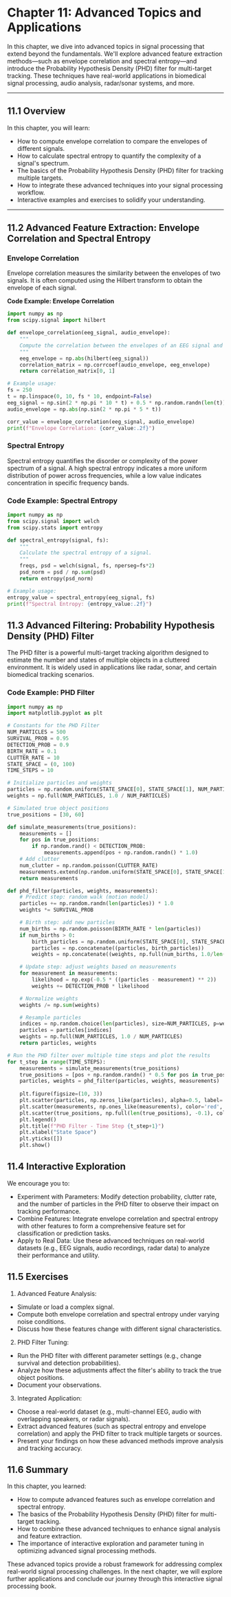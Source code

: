 # Chapter 11: Advanced Topics and Applications

In this chapter, we dive into advanced topics in signal processing that extend beyond the fundamentals. We'll explore advanced feature extraction methods—such as envelope correlation and spectral entropy—and introduce the Probability Hypothesis Density (PHD) filter for multi-target tracking. These techniques have real-world applications in biomedical signal processing, audio analysis, radar/sonar systems, and more.

---

## 11.1 Overview

In this chapter, you will learn:
- How to compute envelope correlation to compare the envelopes of different signals.
- How to calculate spectral entropy to quantify the complexity of a signal's spectrum.
- The basics of the Probability Hypothesis Density (PHD) filter for tracking multiple targets.
- How to integrate these advanced techniques into your signal processing workflow.
- Interactive examples and exercises to solidify your understanding.

---

## 11.2 Advanced Feature Extraction: Envelope Correlation and Spectral Entropy

### Envelope Correlation
Envelope correlation measures the similarity between the envelopes of two signals. It is often computed using the Hilbert transform to obtain the envelope of each signal.

**Code Example: Envelope Correlation**

```python
import numpy as np
from scipy.signal import hilbert

def envelope_correlation(eeg_signal, audio_envelope):
    """
    Compute the correlation between the envelopes of an EEG signal and an auditory envelope.
    """
    eeg_envelope = np.abs(hilbert(eeg_signal))
    correlation_matrix = np.corrcoef(audio_envelope, eeg_envelope)
    return correlation_matrix[0, 1]

# Example usage:
fs = 250
t = np.linspace(0, 10, fs * 10, endpoint=False)
eeg_signal = np.sin(2 * np.pi * 10 * t) + 0.5 * np.random.randn(len(t))
audio_envelope = np.abs(np.sin(2 * np.pi * 5 * t))

corr_value = envelope_correlation(eeg_signal, audio_envelope)
print(f"Envelope Correlation: {corr_value:.2f}")
```

### Spectral Entropy
Spectral entropy quantifies the disorder or complexity of the power spectrum of a signal. A high spectral entropy indicates a more uniform distribution of power across frequencies, while a low value indicates concentration in specific frequency bands.

### Code Example: Spectral Entropy
```python
import numpy as np
from scipy.signal import welch
from scipy.stats import entropy

def spectral_entropy(signal, fs):
    """
    Calculate the spectral entropy of a signal.
    """
    freqs, psd = welch(signal, fs, nperseg=fs*2)
    psd_norm = psd / np.sum(psd)
    return entropy(psd_norm)

# Example usage:
entropy_value = spectral_entropy(eeg_signal, fs)
print(f"Spectral Entropy: {entropy_value:.2f}")
```

## 11.3 Advanced Filtering: Probability Hypothesis Density (PHD) Filter
The PHD filter is a powerful multi-target tracking algorithm designed to estimate the number and states of multiple objects in a cluttered environment. It is widely used in applications like radar, sonar, and certain biomedical tracking scenarios.

### Code Example: PHD Filter
```python
import numpy as np
import matplotlib.pyplot as plt

# Constants for the PHD Filter
NUM_PARTICLES = 500
SURVIVAL_PROB = 0.95
DETECTION_PROB = 0.9
BIRTH_RATE = 0.1
CLUTTER_RATE = 10
STATE_SPACE = (0, 100)
TIME_STEPS = 10

# Initialize particles and weights
particles = np.random.uniform(STATE_SPACE[0], STATE_SPACE[1], NUM_PARTICLES)
weights = np.full(NUM_PARTICLES, 1.0 / NUM_PARTICLES)

# Simulated true object positions
true_positions = [30, 60]

def simulate_measurements(true_positions):
    measurements = []
    for pos in true_positions:
        if np.random.rand() < DETECTION_PROB:
            measurements.append(pos + np.random.randn() * 1.0)
    # Add clutter
    num_clutter = np.random.poisson(CLUTTER_RATE)
    measurements.extend(np.random.uniform(STATE_SPACE[0], STATE_SPACE[1], num_clutter))
    return measurements

def phd_filter(particles, weights, measurements):
    # Predict step: random walk (motion model)
    particles += np.random.randn(len(particles)) * 1.0
    weights *= SURVIVAL_PROB

    # Birth step: add new particles
    num_births = np.random.poisson(BIRTH_RATE * len(particles))
    if num_births > 0:
        birth_particles = np.random.uniform(STATE_SPACE[0], STATE_SPACE[1], num_births)
        particles = np.concatenate((particles, birth_particles))
        weights = np.concatenate((weights, np.full(num_births, 1.0/len(particles))))

    # Update step: adjust weights based on measurements
    for measurement in measurements:
        likelihood = np.exp(-0.5 * ((particles - measurement) ** 2))
        weights += DETECTION_PROB * likelihood

    # Normalize weights
    weights /= np.sum(weights)

    # Resample particles
    indices = np.random.choice(len(particles), size=NUM_PARTICLES, p=weights)
    particles = particles[indices]
    weights = np.full(NUM_PARTICLES, 1.0 / NUM_PARTICLES)
    return particles, weights

# Run the PHD filter over multiple time steps and plot the results
for t_step in range(TIME_STEPS):
    measurements = simulate_measurements(true_positions)
    true_positions = [pos + np.random.randn() * 0.5 for pos in true_positions]
    particles, weights = phd_filter(particles, weights, measurements)
    
    plt.figure(figsize=(10, 3))
    plt.scatter(particles, np.zeros_like(particles), alpha=0.5, label='Particles')
    plt.scatter(measurements, np.ones_like(measurements), color='red', marker='x', label='Measurements')
    plt.scatter(true_positions, np.full(len(true_positions), -0.1), color='green', marker='D', label='True Positions')
    plt.legend()
    plt.title(f"PHD Filter - Time Step {t_step+1}")
    plt.xlabel("State Space")
    plt.yticks([])
    plt.show()
```

## 11.4 Interactive Exploration
We encourage you to:

- Experiment with Parameters: Modify detection probability, clutter rate, and the number of particles in the PHD filter to observe their impact on tracking performance.
- Combine Features: Integrate envelope correlation and spectral entropy with other features to form a comprehensive feature set for classification or prediction tasks.
- Apply to Real Data: Use these advanced techniques on real-world datasets (e.g., EEG signals, audio recordings, radar data) to analyze their performance and utility.

## 11.5 Exercises
1. Advanced Feature Analysis:

- Simulate or load a complex signal.
- Compute both envelope correlation and spectral entropy under varying noise conditions.
- Discuss how these features change with different signal characteristics.

2. PHD Filter Tuning:

- Run the PHD filter with different parameter settings (e.g., change survival and detection probabilities).
- Analyze how these adjustments affect the filter's ability to track the true object positions.
- Document your observations.

3. Integrated Application:

- Choose a real-world dataset (e.g., multi-channel EEG, audio with overlapping speakers, or radar signals).
- Extract advanced features (such as spectral entropy and envelope correlation) and apply the PHD filter to track multiple targets or sources.
- Present your findings on how these advanced methods improve analysis and tracking accuracy.

## 11.6 Summary
In this chapter, you learned:

- How to compute advanced features such as envelope correlation and spectral entropy.
- The basics of the Probability Hypothesis Density (PHD) filter for multi-target tracking.
- How to combine these advanced techniques to enhance signal analysis and feature extraction.
- The importance of interactive exploration and parameter tuning in optimizing advanced signal processing methods.

These advanced topics provide a robust framework for addressing complex real-world signal processing challenges. In the next chapter, we will explore further applications and conclude our journey through this interactive signal processing book.
